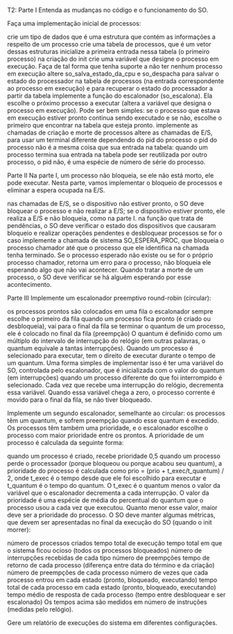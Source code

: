 T2:
Parte I
Entenda as mudanças no código e o funcionamento do SO.

Faça uma implementação inicial de processos:

crie um tipo de dados que é uma estrutura que contém as informações a respeito de um processo
crie uma tabela de processos, que é um vetor dessas estruturas
inicialize a primeira entrada nessa tabela (o primeiro processo) na criação do init
crie uma variável que designe o processo em execução. Faça de tal forma que tenha suporte a não ter nenhum processo em execução
altere so_salva_estado_da_cpu e so_despacha para salvar o estado do processador na tabela de processos (na entrada correspondente ao processo em execução) e para recuperar o estado do processador a partir da tabela
implemente a função do escalonador (so_escalona). Ela escolhe o próximo processo a executar (altera a variável que designa o processo em execução). Pode ser bem simples: se o processo que estava em execução estiver pronto continua sendo executado e se não, escolhe o primeiro que encontrar na tabela que esteja pronto.
implemente as chamadas de criação e morte de processos
altere as chamadas de E/S, para usar um terminal diferente dependendo do pid do processo
o pid do processo não é a mesma coisa que sua entrada na tabela: quando um processo termina sua entrada na tabela pode ser reutilizada por outro processo, o pid não, é uma espécie de número de série do processo.



Parte II
Na parte I, um processo não bloqueia, se ele não está morto, ele pode executar. Nesta parte, vamos implementar o bloqueio de processos e eliminar a espera ocupada na E/S.

nas chamadas de E/S, se o dispositivo não estiver pronto, o SO deve bloquear o processo e não realizar a E/S; se o dispositivo estiver pronto, ele realiza a E/S e não bloqueia, como na parte I.
na função que trata de pendências, o SO deve verificar o estado dos dispositivos que causaram bloqueio e realizar operações pendentes e desbloquear processos se for o caso
implemente a chamada de sistema SO_ESPERA_PROC, que bloqueia o processo chamador até que o processo que ele identifica na chamada tenha terminado. Se o processo esperado não existe ou se for o próprio processo chamador, retorna um erro para o processo, não bloqueia ele esperando algo que não vai acontecer. Quando tratar a morte de um processo, o SO deve verificar se há alguém esperando por esse acontecimento.



Parte III
Implemente um escalonador preemptivo round-robin (circular):

os processos prontos são colocados em uma fila
o escalonador sempre escolhe o primeiro da fila
quando um processo fica pronto (é criado ou desbloqueia), vai para o final da fila
se terminar o quantum de um processo, ele é colocado no final da fila (preempção)
O quantum é definido como um múltiplo do intervalo de interrupção do relógio (em outras palavras, o quantum equivale a tantas interrupções). Quando um processo é selecionado para executar, tem o direito de executar durante o tempo de um quantum. Uma forma simples de implementar isso é ter uma variável do SO, controlada pelo escalonador, que é inicializada com o valor do quantum (em interrupções) quando um processo diferente do que foi interrompido é selecionado. Cada vez que recebe uma interrupção do relógio, decrementa essa variável. Quando essa variável chega a zero, o processo corrente é movido para o final da fila, se não tiver bloqueado.

Implemente um segundo escalonador, semelhante ao circular: os processos têm um quantum, e sofrem preempção quando esse quantum é excedido. Os processos têm também uma prioridade, e o escalonador escolhe o processo com maior prioridade entre os prontos. A prioridade de um processo é calculada da seguinte forma:

quando um processo é criado, recebe prioridade 0,5
quando um processo perde o processador (porque bloqueou ou porque acabou seu quantum), a prioridade do processo é calculada como prio = (prio + t_exec/t_quantum) / 2, onde t_exec é o tempo desde que ele foi escolhido para executar e t_quantum é o tempo do quantum. O t_exec é o quantum menos o valor da variável que o escalonador decrementa a cada interrupção. O valor da prioridade é uma espécie de média do percentual do quantum que o processo usou a cada vez que executou. Quanto menor esse valor, maior deve ser a prioridade do processo.
O SO deve manter algumas métricas, que devem ser apresentadas no final da execução do SO (quando o init morrer):

número de processos criados
tempo total de execução
tempo total em que o sistema ficou ocioso (todos os processos bloqueados)
número de interrupções recebidas de cada tipo
número de preempções
tempo de retorno de cada processo (diferença entre data do término e da criação)
número de preempções de cada processo
número de vezes que cada processo entrou em cada estado (pronto, bloqueado, executando)
tempo total de cada processo em cada estado (pronto, bloqueado, executando)
tempo médio de resposta de cada processo (tempo entre desbloquear e ser escalonado)
Os tempos acima são medidos em número de instruções (medidas pelo relógio).

Gere um relatório de execuções do sistema em diferentes configurações.
